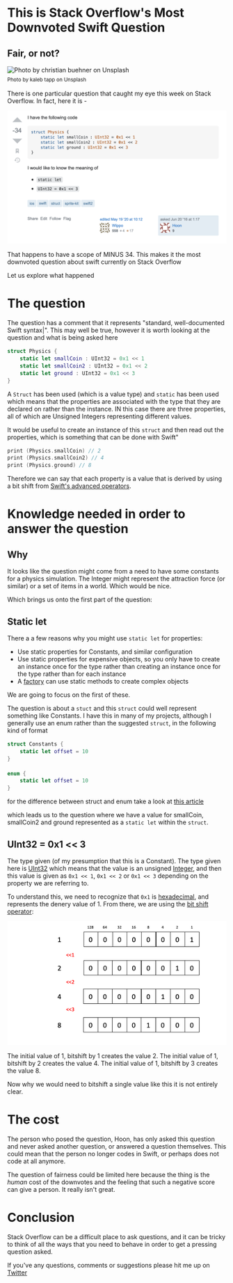 # This is Stack Overflow's Most Downvoted Swift Question
## Fair, or not?

![Photo by christian buehner on Unsplash](Images/kaleb-tapp-J59wWPn09BE-unsplash.jpg)<br/>
<sub>Photo by kaleb tapp on Unsplash<sub>

There is one particular question that caught my eye this week on Stack Overflow. In fact, here it is -

![question](Images/question.png)

That happens to have a scope of MINUS 34. This makes it the most downvoted question about swift currently on Stack Overflow

Let us explore what happened

# The question
The question has a comment that it represents "standard, well-documented Swift syntax|". This may well be true, however it is worth looking at the question and what is being asked here

```swift
struct Physics {
    static let smallCoin : UInt32 = 0x1 << 1
    static let smallCoin2 : UInt32 = 0x1 << 2
    static let ground : UInt32 = 0x1 << 3
}
```

A `Struct` has been used (which is a value type) and `static` has been used which means that the properties are associated with the type that they are declared on rather than the instance. IN this case there are three properties, all of which are Unsigned Integers representing different values.

It would be useful to create an instance of this `struct` and then read out the properties, which is something that can be done with Swift"

```swift
print (Physics.smallCoin) // 2
print (Physics.smallCoin2) // 4
print (Physics.ground) // 8
```

Therefore we can say that each property is a value that is derived by using a bit shift from [Swift's advanced operators](https://docs.swift.org/swift-book/LanguageGuide/AdvancedOperators.html).

# Knowledge needed in order to answer the question
## Why
It looks like the question might come from a need to have some constants for a physics simulation. The Integer might represent the attraction force (or similar) or a set of items in a world. Which would be nice. 

Which brings us onto the first part of the question:

## Static let
There a a few reasons why you might use `static let` for properties:
* Use static properties for Constants, and similar configuration
* Use static properties for expensive objects, so you only have to create an instance once for the type rather than creating an instance once for the type rather than for each instance
* A [factory](https://stevenpcurtis.medium.com/the-factory-pattern-using-swift-b534ae9f983f) can use static methods to create complex objects

We are going to focus on the first of these.

The question is about a `stuct` and this `struct` could well represent something like Constants. I have this in many of my projects, although I generally use an enum rather than the suggested `struct`, in the following kind of format

```swift
struct Constants {
    static let offset = 10
}

enum {
    static let offset = 10
}
```

for the difference between struct and enum take a look at [this article](https://stevenpcurtis.medium.com/classes-enums-or-structures-how-to-choose-your-swift-type-f33b4b76230e)

which leads us to the question where we have a value for smallCoin, smallCoin2 and ground represented as a `static let` within the `struct`.


## UInt32 = 0x1 << 3
The type given (of my presumption that this is a Constant). The type given here is [UInt32](https://medium.com/@stevenpcurtis.sc/int-uint8-or-uint16-swift-im-confused-bbb19f28e4ad) which means that the value is an unsigned [Integer](https://stevenpcurtis.medium.com/what-is-an-integer-1a26cdd18d68), and then this value is given as `0x1 << 1`, `0x1 << 2` or `0x1 << 3` depending on the property we are referring to. 

To understand this, we need to recognize that `0x1` is [hexadecimal](https://medium.com/@stevenpcurtis.sc/hexadecimal-in-programming-691ffe32f707), and represents the denery value of 1. From there, we are using the [bit shift operator](https://docs.swift.org/swift-book/LanguageGuide/AdvancedOperators.html):

![Presentation](Images/Presentation.png)

The initial value of 1, bitshift by 1 creates the value 2.
The initial value of 1, bitshift by 2 creates the value 4.
The initial value of 1, bitshift by 3 creates the value 8.

Now why we would need to bitshift a single value like this it is not entirely clear.

# The cost
The person who posed the question, Hoon, has only asked this question and never asked another question, or answered a question themselves. This could mean that the person no longer codes in Swift, or perhaps does not code at all anymore. 

The question of fairness could be limited here because the thing is the *human* cost of the downvotes and the feeling that such a negative score can give a person. It really isn't great.

# Conclusion
Stack Overflow can be a difficult place to ask questions, and it can be tricky to think of all the ways that you need to behave in order to get a pressing question asked.

If you've any questions, comments or suggestions please hit me up on [Twitter](https://twitter.com/stevenpcurtis)
